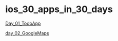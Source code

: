 # ios_30_apps_in_30_days

[Day_01_TodoApp](https://github.com/ianchengtw/ios_30_apps_in_30_days/tree/master/day_01_TodoApp)

[day_02_GoogleMaps](https://github.com/ianchengtw/ios_30_apps_in_30_days/tree/master/day_02_GoogleMaps)
